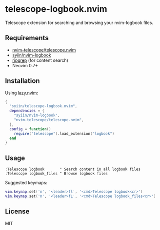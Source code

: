 # telescope-logbook.nvim

Telescope extension for searching and browsing your nvim-logbook files.

## Requirements

- [nvim-telescope/telescope.nvim](https://github.com/nvim-telescope/telescope.nvim)
- [syiin/nvim-logbook](https://github.com/syiin/nvim-logbook)
- [ripgrep](https://github.com/BurntSushi/ripgrep) (for content search)
- Neovim 0.7+

## Installation

Using [lazy.nvim](https://github.com/folke/lazy.nvim):

```lua
{
  "syiin/telescope-logbook.nvim",
  dependencies = {
    "syiin/nvim-logbook",
    "nvim-telescope/telescope.nvim",
  },
  config = function()
    require("telescope").load_extension("logbook")
  end
}
```

## Usage

```vim
:Telescope logbook       " Search content in all logbook files
:Telescope logbook_files " Browse logbook files
```

Suggested keymaps:
```lua
vim.keymap.set('n', '<leader>fl', '<cmd>Telescope logbook<cr>')
vim.keymap.set('n', '<leader>fL', '<cmd>Telescope logbook_files<cr>')
```

## License

MIT

